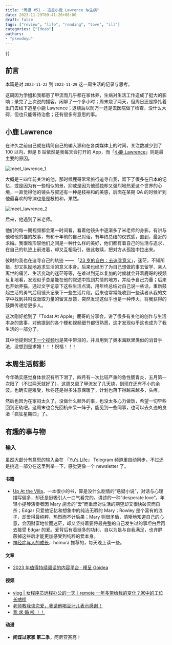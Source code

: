 ```yaml
---
title: "周报 #51 - 追星小鹿 Lawrence 与生病"
date: 2023-11-29T09:41:26+08:00
draft: false
tags: ["review", "life", "reading", "love", "ill"]
categories: ["Ideas"]
authors:
- "pseudoyu"
---
```


{{<audio src="audios/tenderness.mp3" caption="《温柔 - 五月天》" >}}

## 前言

本篇是对 `2023-11-22` 到 `2023-11-29` 这一周生活的记录与思考。

这周因为学姐和我都患了甲流而几乎都在家休养，生病对生活工作造成了挺大的影响；录完了上次说的播客，闲聊了一个多小时；周末烧了两天，但周日还是挣扎着出门去线下追星小鹿 Lawrence；退烧后以防万一还是去医院做了检查，没什么大碍，但也只能等待治愈；还有很多有意思的事。

## 小鹿 Lawrence

在许久之前自己就在精简自己的输入源和在各类媒体上的时间，关注数减少到了 100 以内，但是 B 站依然是我每天会打开的 App，而「[小鹿 Lawrence](https://space.bilibili.com/37029661)」则是最主要的原因。

![meet_lawrence_1](https://image.pseudoyu.com/images/meet_lawrence_1.jpg)

大概是三四年前关注的他，那时候鹿哥常常旅行追寻自我，留下了很多在日本的记忆，或是因为有一些相似的景，抑或是因为他孤独却又强烈地热爱这个世界的心境，一直觉得他的镜头与叙述有一种是枝裕和的美感，后面在某期 QA 的时候听到他最喜欢的导演也是是枝裕和，果然。

![meet_lawrence_2](https://image.pseudoyu.com/images/meet_lawrence_2.jpg)

后来，他遇到了米老师。

他们的每一期视频都会第一时间看，看着他镜头中逐渐多了米老师的身影，有讲与他和他的猫的故事，有和十年前的自己对话，有年终总结的仪式感，直到，最近的求婚。我很难形容他们之间是一种什么样的美好，他们都有着自己的生活与追求，在自己的轨迹上前进着，却又互相吸引，彼此救赎，把对方从孤独中拉出来。

彼时的我也在追寻自己的轨迹 —— 「[23 岁的自白：去追寻意义](https://www.pseudoyu.com/zh/2020/06/06/yearly_review_23/)」，迷茫，不知所措，却又执拗地追求生活的意义本身。后来也经历了为自己想做的事去留学、亲人离世的痛苦、生活变动的迷茫等等，在难过到无以复加的时候就会开着鹿哥的视频反复地看，发现似乎总是能在他的叙述中找到共情的地方，并给予自己力量；后来也开始养猫，通过文字记录下这些生活点滴，用年终总结对自己说一些话，重新鼓起生活的勇气后用镜头记录下一些生活片段。后来也常常能收到一些读者从我的文字中找到共鸣或汲取力量的留言反馈，突然发现这似乎也是一种传火，将我获得的鼓舞传递给更多人。

这次刚好抢到了「Todat At Apple」鹿哥的分享会，讲了很多有关他的创作与生活本身的故事，对他提到的各个梗和视频细节都很熟悉，这才发现似乎这也成为了我生活的一部分了。

其中他提到说[下一个视频](https://www.bilibili.com/video/BV1Gc411z7mu)也是笑中带泪的，并且用到了奥本海默里类似的消音手法，没想到是求婚！！！祝福！！！

## 本周生活剪影

今年确实感觉身体状况有所下滑了，四月有一次比较严重的急性肠胃炎，五月第一次阳了（不过两天就好了），这周又患了甲流发了几天烧，到现在还有不小的余波。也确实是难受，秋冬还是得多注意保暖了，计划也落下得越来越多，头疼。

然后也因为在家闷太久了，没做什么额外的事，也没太多心力做饭，希望一切早些回到正轨吧。这周末也会先回杭州呆一阵子，能见到一些同事，也可以去久违的良渚「疯狂星期四」了。

## 有趣的事与物

### 输入

虽然大部分有意思的输入会在 「[Yu's Life](https://t.me/pseudoyulife)」 Telegram 频道里自动同步，不过还是挑选一部分在这里列举一下，感觉更像一个 newsletter 了。

#### 书籍

- [Up At the Villa](https://book.douban.com/subject/6764127/)，一本很小的书，算是没什么剧情的“悬疑小说”，对话与心理描写偏多，却还是挺吸引人一口气看完的。讲述的一种“desperate love”。年轻小提琴演奏者因 Mary 施舍的“爱”而重燃对生活的期望却又很快破灭而自杀；Edgar 只爱他记忆和想象中的纯洁无暇的 Mary；Rowley 是个富有的浪子，却爱得最纯粹、热烈而不计后果；Mary 则很矛盾，清晰地知道自己的心意，会因财富地位而迷茫，却又坚持着要将最完整的自己发生过的事坦白后再去接受 Edgar 的爱。爱背后有着挺多的功利、自以为是与自我满足，也许屏蔽掉这些后才能更加感受到纯粹的爱本身。
- [神经症与人的成长](https://book.douban.com/subject/26774193/)，homura 推荐的，每天晚上读一些。

#### 文章

- [2023 年值得持续阅读的内容平台 · 槿呈 Goidea](https://justgoidea.com/posts/2023-063/)

#### 视频

- [vlog | 女程序员远程办公的一天｜remote 一年多带给我的变化？家中的工位长啥样](https://www.bilibili.com/video/BV1yw411P7AB)
- [老师教我谈恋爱，我请他喝豆汁儿表示感谢！](https://www.bilibili.com/video/BV1Vc4119756)
- [我 求 婚 啦 ！！](https://www.bilibili.com/video/BV1Gc411z7mu)

#### 动漫

- **间谍过家家 第二季**，阿尼亚赛高！

